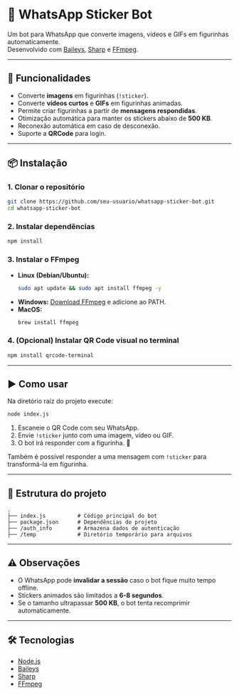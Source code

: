 # 🤖 WhatsApp Sticker Bot

Um bot para WhatsApp que converte imagens, vídeos e GIFs em figurinhas automaticamente.  
Desenvolvido com [Baileys](https://github.com/WhiskeySockets/Baileys), [Sharp](https://sharp.pixelplumbing.com/) e [FFmpeg](https://ffmpeg.org/).

---

## 🚀 Funcionalidades
- Converte **imagens** em figurinhas (`!sticker`).
- Converte **vídeos curtos** e **GIFs** em figurinhas animadas.
- Permite criar figurinhas a partir de **mensagens respondidas**.
- Otimização automática para manter os stickers abaixo de **500 KB**.
- Reconexão automática em caso de desconexão.
- Suporte a **QRCode** para login.

---

## 📦 Instalação

### 1. Clonar o repositório
```bash
git clone https://github.com/seu-usuario/whatsapp-sticker-bot.git
cd whatsapp-sticker-bot
```

### 2. Instalar dependências
```bash
npm install
```

### 3. Instalar o FFmpeg
- **Linux (Debian/Ubuntu):**
  ```bash
  sudo apt update && sudo apt install ffmpeg -y
  ```
- **Windows:** [Download FFmpeg](https://ffmpeg.org/download.html) e adicione ao PATH.
- **MacOS:**
  ```bash
  brew install ffmpeg
  ```

### 4. (Opcional) Instalar QR Code visual no terminal
```bash
npm install qrcode-terminal
```

---

## ▶️ Como usar
Na diretório raíz do projeto execute:
```bash
node index.js
```

1. Escaneie o QR Code com seu WhatsApp.  
2. Envie `!sticker` junto com uma imagem, vídeo ou GIF.  
3. O bot irá responder com a figurinha. 🎉  

Também é possível responder a uma mensagem com `!sticker` para transformá-la em figurinha.

---

## 📂 Estrutura do projeto
```
.
├── index.js          # Código principal do bot
├── package.json      # Dependências do projeto
├── /auth_info        # Armazena dados de autenticação
├── /temp             # Diretório temporário para arquivos
```

---

## ⚠️ Observações
- O WhatsApp pode **invalidar a sessão** caso o bot fique muito tempo offline.
- Stickers animados são limitados a **6-8 segundos**.
- Se o tamanho ultrapassar **500 KB**, o bot tenta recomprimir automaticamente.

---

## 🛠 Tecnologias
- [Node.js](https://nodejs.org/)  
- [Baileys](https://github.com/WhiskeySockets/Baileys)  
- [Sharp](https://sharp.pixelplumbing.com/)  
- [FFmpeg](https://ffmpeg.org/)  
